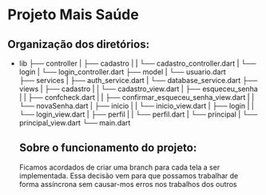 # Projeto Mais Saúde

## Organização dos diretórios:

 - lib
    ├── controller
    |   ├── cadastro
    |   |   └── cadastro_controller.dart
    |   └── login
    |       └── login_controller.dart
    ├── model
    |   └── usuario.dart   
    ├── services
    |   ├── auth_service.dart
    |   └── database_service.dart
    ├── views 
    |   ├── cadastro
    |   |   └── cadastro_view.dart
    |   ├── esqueceu_senha
    |   |   ├── confcheck.dart
    |   |   ├── confirmar_esqueceu_senha_view.dart
    |   |   └── novaSenha.dart
    |   ├── inicio
    |   |   └── inicio_view.dart
    |   ├── login
    |   |   └── login_view.dart
    |   ├── perfil
    |   |   └── perfil.dart
    |   └── principal
    |       └── principal_view.dart
    └── main.dart

    ## Sobre o funcionamento do projeto:
    Ficamos acordados de criar uma branch para cada tela a ser implementada.
    Essa decisão vem para que possamos trabalhar de forma assíncrona sem causar-mos erros nos trabalhos dos outros